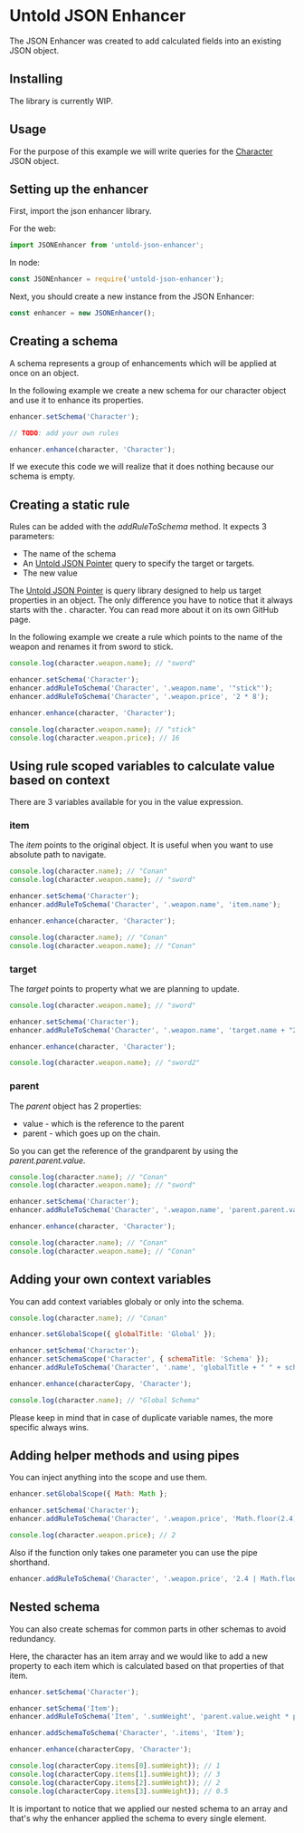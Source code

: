 # Untold JSON Enhancer

The JSON Enhancer was created to add calculated fields into an existing JSON object.

## Installing

The library is currently WIP.

## Usage

For the purpose of this example we will write queries for the [Character](test/data/character.ts) JSON object.

## Setting up the enhancer

First, import the json enhancer library.

For the web:

```javascript
import JSONEnhancer from 'untold-json-enhancer';
```

In node:

```javascript
const JSONEnhancer = require('untold-json-enhancer');
```

Next, you should create a new instance from the JSON Enhancer:

```javascript
const enhancer = new JSONEnhancer();
```

## Creating a schema

A schema represents a group of enhancements which will be applied at once on an object.

In the following example we create a new schema for our character object and use it to enhance its properties.

```javascript
enhancer.setSchema('Character');

// TODO: add your own rules

enhancer.enhance(character, 'Character');
```

If we execute this code we will realize that it does nothing because our schema is empty.

## Creating a static rule

Rules can be added with the _addRuleToSchema_ method. It expects 3 parameters:

-   The name of the schema
-   An [Untold JSON Pointer](https://github.com/KrisztianNagy/UntoldJSONPointer) query to specify the target or targets.
-   The new value

The [Untold JSON Pointer](https://github.com/KrisztianNagy/UntoldJSONPointer) is query library designed to help us target properties in an object. The only
difference you have to notice that it always starts with the _._ character. You can read more about it on its own GitHub page.

In the following example we create a rule which points to the name of the weapon and renames it from sword to stick.

```javascript
console.log(character.weapon.name); // "sword"

enhancer.setSchema('Character');
enhancer.addRuleToSchema('Character', '.weapon.name', '"stick"');
enhancer.addRuleToSchema('Character', '.weapon.price', '2 * 8');

enhancer.enhance(character, 'Character');

console.log(character.weapon.name); // "stick"
console.log(character.weapon.price); // 16
```

## Using rule scoped variables to calculate value based on context

There are 3 variables available for you in the value expression.

### item

The _item_ points to the original object. It is useful when you want to use absolute path to navigate.

```javascript
console.log(character.name); // "Conan"
console.log(character.weapon.name); // "sword"

enhancer.setSchema('Character');
enhancer.addRuleToSchema('Character', '.weapon.name', 'item.name');

enhancer.enhance(character, 'Character');

console.log(character.name); // "Conan"
console.log(character.weapon.name); // "Conan"
```

### target

The _target_ points to property what we are planning to update.

```javascript
console.log(character.weapon.name); // "sword"

enhancer.setSchema('Character');
enhancer.addRuleToSchema('Character', '.weapon.name', 'target.name + "2"');

enhancer.enhance(character, 'Character');

console.log(character.weapon.name); // "sword2"
```

### parent

The _parent_ object has 2 properties:

-   value - which is the reference to the parent
-   parent - which goes up on the chain.

So you can get the reference of the grandparent by using the _parent.parent.value_.

```javascript
console.log(character.name); // "Conan"
console.log(character.weapon.name); // "sword"

enhancer.setSchema('Character');
enhancer.addRuleToSchema('Character', '.weapon.name', 'parent.parent.value.name');

enhancer.enhance(character, 'Character');

console.log(character.name); // "Conan"
console.log(character.weapon.name); // "Conan"
```

## Adding your own context variables

You can add context variables globaly or only into the schema.

```javascript
console.log(character.name); // "Conan"

enhancer.setGlobalScope({ globalTitle: 'Global' });

enhancer.setSchema('Character');
enhancer.setSchemaScope('Character', { schemaTitle: 'Schema' });
enhancer.addRuleToSchema('Character', '.name', 'globalTitle + " " + schemaTitle');

enhancer.enhance(characterCopy, 'Character');

console.log(character.name); // "Global Schema"
```

Please keep in mind that in case of duplicate variable names, the more specific always wins.

## Adding helper methods and using pipes

You can inject anything into the scope and use them.

```javascript
enhancer.setGlobalScope({ Math: Math };

enhancer.setSchema('Character');
enhancer.addRuleToSchema('Character', '.weapon.price', 'Math.floor(2.4)');

console.log(character.weapon.price); // 2
```

Also if the function only takes one parameter you can use the pipe shorthand.

```javascript
enhancer.addRuleToSchema('Character', '.weapon.price', '2.4 | Math.floor');
```

## Nested schema

You can also create schemas for common parts in other schemas to avoid redundancy.

Here, the character has an item array and we would like to add a new property to each item which is calculated based on that properties of that item.

```javascript
enhancer.setSchema('Character');

enhancer.setSchema('Item');
enhancer.addRuleToSchema('Item', '.sumWeight', 'parent.value.weight * parent.value.quantity');

enhancer.addSchemaToSchema('Character', '.items', 'Item');

enhancer.enhance(characterCopy, 'Character');

console.log(characterCopy.items[0].sumWeight)); // 1
console.log(characterCopy.items[1].sumWeight)); // 3
console.log(characterCopy.items[2].sumWeight)); // 2
console.log(characterCopy.items[3].sumWeight)); // 0.5
```

It is important to notice that we applied our nested schema to an array and that's why the enhancer applied the schema to every single element.
